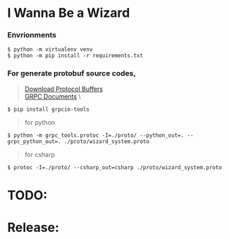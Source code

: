 # I Wanna Be a Wizard

### Envrionments
```
$ python -m virtualenv venv
$ python -m pip install -r requirements.txt
```

### For generate protobuf source codes, 
> [Download Protocol Buffers](https://developers.google.com/protocol-buffers/docs/downloads) \
> [GRPC Documents](https://grpc.io/docs/languages/python/basics/) \
```
$ pip install grpcio-tools
```
> for python
```
$ python -m grpc_tools.protoc -I=./proto/ --python_out=. --grpc_python_out=. ./proto/wizard_system.proto
```
> for csharp
```
$ protoc -I=./proto/ --csharp_out=csharp ./proto/wizard_system.proto
```

# TODO:


# Release:


